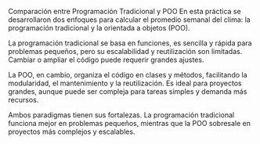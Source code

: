 Comparación entre Programación Tradicional y POO
En esta práctica se desarrollaron dos enfoques para calcular el promedio semanal del clima: la programación tradicional y la orientada a objetos (POO).

La programación tradicional se basa en funciones, es sencilla y rápida para problemas pequeños, pero su escalabilidad y reutilización son limitadas. Cambiar o ampliar el código puede requerir grandes ajustes.

La POO, en cambio, organiza el código en clases y métodos, facilitando la modularidad, el mantenimiento y la reutilización. Es ideal para proyectos grandes, aunque puede ser compleja para tareas simples y demanda más recursos.

Ambos paradigmas tienen sus fortalezas. La programación tradicional funciona mejor en problemas pequeños, mientras que la POO sobresale en proyectos más complejos y escalables.

